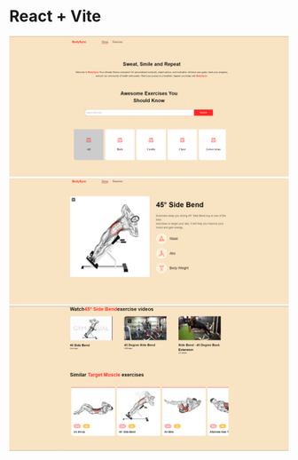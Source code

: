 # React + Vite

![alt text](https://github.com/khalidnbg/gyp-exercices/blob/main/5-a.PNG?raw=true)
![alt text](https://github.com/khalidnbg/gyp-exercices/blob/main/5-b.PNG?raw=true)
![alt text](https://github.com/khalidnbg/gyp-exercices/blob/main/5-c.PNG?raw=true)
